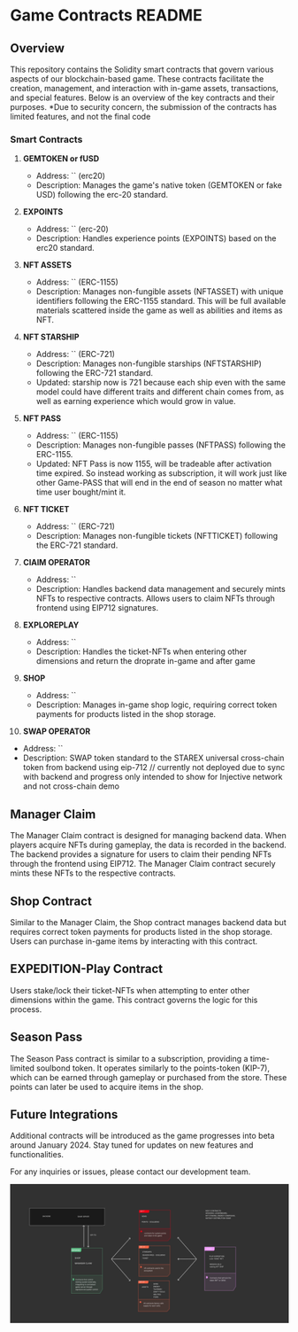 # Game Contracts README

## Overview

This repository contains the Solidity smart contracts that govern various aspects of our blockchain-based game. These contracts facilitate the creation, management, and interaction with in-game assets, transactions, and special features. Below is an overview of the key contracts and their purposes.
\*Due to security concern, the submission of the contracts has limited features, and not the final code

### Smart Contracts

1. **GEMTOKEN or fUSD**

   - Address: `` (erc20)
   - Description: Manages the game's native token (GEMTOKEN or fake USD) following the erc-20 standard.

2. **EXPOINTS**

   - Address: `` (erc-20)
   - Description: Handles experience points (EXPOINTS) based on the erc20 standard.

3. **NFT ASSETS**

   - Address: `` (ERC-1155)
   - Description: Manages non-fungible assets (NFTASSET) with unique identifiers following the ERC-1155 standard. This will be full available materials scattered inside the game as well as abilities and items as NFT.

4. **NFT STARSHIP**

   - Address: `` (ERC-721)
   - Description: Manages non-fungible starships (NFTSTARSHIP) following the ERC-721 standard.
   - Updated: starship now is 721 because each ship even with the same model could have different traits and different chain comes from, as well as earning experience which would grow in value.

5. **NFT PASS**

   - Address: `` (ERC-1155)
   - Description: Manages non-fungible passes (NFTPASS) following the ERC-1155.
   - Updated: NFT Pass is now 1155, will be tradeable after activation time expired. So instead working as subscription, it will work just like other Game-PASS that will end in the end of season no matter what time user bought/mint it.

6. **NFT TICKET**

   - Address: `` (ERC-721)
   - Description: Manages non-fungible tickets (NFTTICKET) following the ERC-721 standard.

7. **ClAIM OPERATOR**

   - Address: ``
   - Description: Handles backend data management and securely mints NFTs to respective contracts. Allows users to claim NFTs through frontend using EIP712 signatures.

8. **EXPLOREPLAY**

   - Address: ``
   - Description: Handles the ticket-NFTs when entering other dimensions and return the droprate in-game and after game

9. **SHOP**

   - Address: ``
   - Description: Manages in-game shop logic, requiring correct token payments for products listed in the shop storage.

10. **SWAP OPERATOR**

- Address: ``
- Description: SWAP token standard to the STAREX universal cross-chain token from backend using eip-712
  // currently not deployed due to sync with backend and progress only intended to show for Injective network and not cross-chain demo

## Manager Claim

The Manager Claim contract is designed for managing backend data. When players acquire NFTs during gameplay, the data is recorded in the backend. The backend provides a signature for users to claim their pending NFTs through the frontend using EIP712. The Manager Claim contract securely mints these NFTs to the respective contracts.

## Shop Contract

Similar to the Manager Claim, the Shop contract manages backend data but requires correct token payments for products listed in the shop storage. Users can purchase in-game items by interacting with this contract.

## EXPEDITION-Play Contract

Users stake/lock their ticket-NFTs when attempting to enter other dimensions within the game. This contract governs the logic for this process.

## Season Pass

The Season Pass contract is similar to a subscription, providing a time-limited soulbond token. It operates similarly to the points-token (KIP-7), which can be earned through gameplay or purchased from the store. These points can later be used to acquire items in the shop.

## Future Integrations

Additional contracts will be introduced as the game progresses into beta around January 2024. Stay tuned for updates on new features and functionalities.

For any inquiries or issues, please contact our development team.

![Game Contracts](./pics.png)
